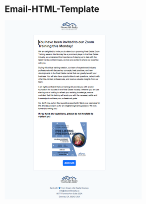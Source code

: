 # Email-HTML-Template

![alt text](https://github.com/Elierpadillag3/Email-Html-Template/blob/main/imagen_2023-03-21_123118860.png)
